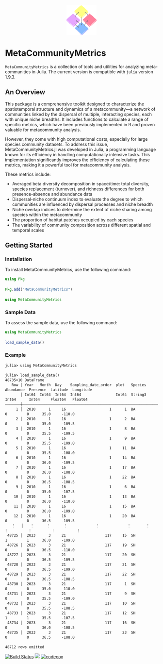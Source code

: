 <p align="center">
  <img src="docs/src/assets/MetaCommunityMetrics_logo.png" alt="Logo" width="100" height="100">
  <h1>MetaCommunityMetrics</h1>
</p>

`MetaCommunityMetrics` is a collection of tools and utilities for analyzing meta-communities in Julia. The current version is compatible with `julia` version 1.9.3.

## An Overview
This package is a comprehensive toolkit designed to characterize the spatiotemporal structure and dynamics of a metacommunity—a network of communities linked by the dispersal of multiple, interacting species, each with unique niche breadths. It includes functions to calculate a range of specific metrics, which have been previously implemented in R and proven valuable for metacommunity analysis. 

However, they come with high computational costs, especially for large species community datasets. To address this issue, MetaCommunityMetrics.jl was developed in Julia, a programming language known for its efficiency in handling computationally intensive tasks. This implementation significantly improves the efficiency of calculating these metrics, making it a powerful tool for metacommunity analysis. 

These metrics include:
- Averaged beta diversity decomposition in space/time: total diversity, species replacement (turnover), and richness differences for both presence-absence and abundance data
- Dispersal-niche continuum index to evaluate the degree to which communities are influenced by dispersal processes and niche breadth
- Niche overlap indices to determine the extent of niche sharing among species within the metacommunity
- The proportion of habitat patches occupied by each species
- The variability of community composition across different spatial and temporal scales


## Getting Started

### Installation

To install MetaCommunityMetrics, use the following command:

```julia
using Pkg

Pkg.add("MetaCommunityMetrics")

using MetaCommunityMetrics
```
### Sample Data
To assess the sample data, use the following command:
```julia
using MetaCommunityMetrics

load_sample_data()
```

### Example
```@jildoctest
julia> using MetaCommunityMetrics

julia> load_sample_data()
48735×10 DataFrame
   Row │ Year   Month  Day    Sampling_date_order  plot   Species  Abundance  Presence  Latitude  Longitude 
       │ Int64  Int64  Int64  Int64                Int64  String3  Int64      Int64     Float64   Float64   
───────┼────────────────────────────────────────────────────────────────────────────────────────────────────
     1 │  2010      1     16                    1      1  BA               0         0      35.0     -110.0
     2 │  2010      1     16                    1      2  BA               0         0      35.0     -109.5
     3 │  2010      1     16                    1      8  BA               0         0      35.5     -109.5
     4 │  2010      1     16                    1      9  BA               0         0      35.5     -109.0
     5 │  2010      1     16                    1     11  BA               0         0      35.5     -108.0
     6 │  2010      1     16                    1     14  BA               0         0      36.0     -109.5
     7 │  2010      1     16                    1     17  BA               0         0      36.0     -108.0
     8 │  2010      1     16                    1     22  BA               0         0      36.5     -108.5
     9 │  2010      1     16                    1      6  BA               0         0      35.0     -107.5
    10 │  2010      1     16                    1     13  BA               0         0      36.0     -110.0
    11 │  2010      1     16                    1     15  BA               0         0      36.0     -109.0
    12 │  2010      1     16                    1     20  BA               0         0      36.5     -109.5
   ⋮   │   ⋮      ⋮      ⋮             ⋮             ⋮       ⋮         ⋮         ⋮         ⋮          ⋮
 48725 │  2023      3     21                  117     15  SH               1         1      36.0     -109.0
 48726 │  2023      3     21                  117     19  SH               0         0      36.5     -110.0
 48727 │  2023      3     21                  117     20  SH               0         0      36.5     -109.5
 48728 │  2023      3     21                  117     21  SH               0         0      36.5     -109.0
 48729 │  2023      3     21                  117     22  SH               0         0      36.5     -108.5
 48730 │  2023      3     21                  117      1  SH               0         0      35.0     -110.0
 48731 │  2023      3     21                  117      9  SH               0         0      35.5     -109.0
 48732 │  2023      3     21                  117     10  SH               0         0      35.5     -108.5
 48733 │  2023      3     21                  117     12  SH               1         1      35.5     -107.5
 48734 │  2023      3     21                  117     16  SH               0         0      36.0     -108.5
 48735 │  2023      3     21                  117     23  SH               0         0      36.5     -108.0
                                                                                          48712 rows omitted
```

[![Build Status](https://github.com/cralibe/MetaCommunityMetrics.jl/actions/workflows/CI.yml/badge.svg?branch=main)](https://github.com/cralibe/MetaCommunityMetrics.jl/actions/workflows/CI.yml?query=branch%3Amain)
[![](https://img.shields.io/badge/docs-stable-blue.svg)](https://cralibe.github.io/MetaCommunityMetrics.jl/)
[![codecov](https://codecov.io/github/cralibe/MetaCommunityMetrics.jl/graph/badge.svg?token=OKUWBS8R7U)](https://codecov.io/github/cralibe/MetaCommunityMetrics.jl)

